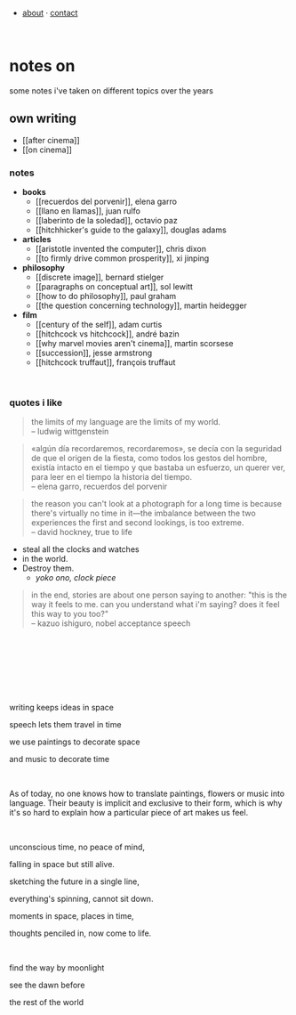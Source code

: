 - [about](https://edugon.studio/things) · [contact](mailto:e@edugon.studio)

⠀  

# notes on

some notes i've taken on different topics over the years

## own writing
- [[after cinema]]
- [[on cinema]]

### notes
- **books**
    - [[recuerdos del porvenir]], elena garro
    - [[llano en llamas]], juan rulfo
    - [[laberinto de la soledad]], octavio paz
    - [[hitchhicker's guide to the galaxy]], douglas adams
- **articles**
    - [[aristotle invented the computer]], chris dixon
    - [[to firmly drive common prosperity]], xi jinping
- **philosophy**
    - [[discrete image]], bernard stielger
    - [[paragraphs on conceptual art]], sol lewitt
    - [[how to do philosophy]], paul graham
    - [[the question concerning technology]], martin heidegger
- **film**
    - [[century of the self]], adam curtis
    - [[hitchcock vs hitchcock]], andré bazin
    - [[why marvel movies aren't cinema]], martin scorsese
    - [[succession]], jesse armstrong
    - [[hitchcock truffaut]], françois truffaut

 
⠀ ⠀ 
⠀ ⠀ 
### quotes i like

> the limits of my language are the limits of my world.  
> – ludwig wittgenstein


> «algún día recordaremos, recordaremos», se decía con la seguridad de que el origen de la fiesta, como todos los gestos del hombre, existía intacto en el tiempo y que bastaba un esfuerzo, un querer ver, para leer en el tiempo la historia del tiempo.  
> – elena garro, recuerdos del porvenir


> the reason you can't look at a photograph for a long time is because there's virtually no time in it—the imbalance between the two experiences the first and second lookings, is too extreme.  
> – david hockney, true to life


- steal all the clocks and watches  
- in the world.  
- Destroy them.  
	- *yoko ono, clock piece*


> in the end, stories are about one person saying to another: "this is the way it feels to me. can you understand what i'm saying? does it feel this way to you too?"  
> – kazuo ishiguro, nobel acceptance speech

 
⠀ ⠀ 
⠀ ⠀ 
---

⠀ ⠀ 
 
 
⠀ ⠀ 

writing keeps ideas in space  

speech lets them travel in time  

we use paintings to decorate space  

and music to decorate time
 
⠀ ⠀ 
⠀ ⠀ 
 
As of today, no one knows how to translate paintings, flowers or music into language. Their beauty is implicit and exclusive to their form, which is why it's so hard to explain how a particular piece of art makes us feel.
 
⠀ ⠀ 
⠀ ⠀ 
 
unconscious time, no peace of mind,  

falling in space but still alive.  

sketching the future in a single line,  

everything's spinning, cannot sit down.  

moments in space, places in time,  

thoughts penciled in, now come to life.
 
⠀ ⠀ 
⠀ ⠀ 
 
find the way by moonlight  

see the dawn before  

the rest of the world  
 
⠀ ⠀ 
⠀ ⠀ 


